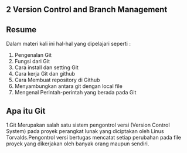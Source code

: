 ## 2 Version Control and Branch Management
## Resume
Dalam materi kali ini hal-hal yang dipelajari seperti :
1. Pengenalan Git 
2. Fungsi dari Git
3. Cara install dan setting Git
4. Cara kerja Git dan github
5. Cara Membuat repository di Github
6. Menyambungkan antara git dengan local file 
7. Mengenal Perintah-perintah yang berada pada Git
## Apa itu Git
1.Git Merupakan salah satu sistem pengontrol versi (Version Control System) pada proyek perangkat lunak yang diciptakan oleh Linus Torvalds.Pengontrol versi bertugas mencatat setiap perubahan pada file proyek yang dikerjakan oleh banyak orang maupun sendiri.


